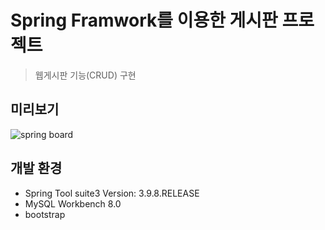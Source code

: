 # Spring Framwork를 이용한 게시판 프로젝트

> 웹게시판 기능(CRUD) 구현



## 미리보기


![spring board](https://user-images.githubusercontent.com/41934914/64140608-f4fd1900-ce3f-11e9-8c3b-9ba5a61e8c07.gif)




## 개발 환경

- Spring Tool suite3 Version: 3.9.8.RELEASE
- MySQL Workbench 8.0
- bootstrap




